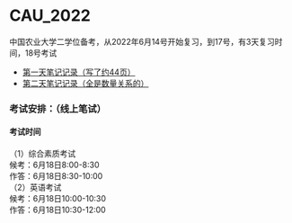 # CAU_2022
中国农业大学二学位备考，从2022年6月14号开始复习，到17号，有3天复习时间，18号考试<br>

* [第一天笔记记录（写了约44页）](https://github.com/MINNINS/CAU_2022/blob/main/Day_01/Day_1%E4%B8%AD%E5%86%9C.md) 
* [第二天笔记记录（全是数量关系的）](https://github.com/MINNINS/CAU_2022/blob/main/Day_2/Day_2%E4%B8%AD%E5%86%9C.md)




### 考试安排：（线上笔试）
#### 考试时间<br>
（1）综合素质考试<br>
候考：6月18日8:00-8:30<br>
作答：6月18日8:30-10:00<br>
（2）英语考试<br>
候考：6月18日10:00-10:30<br>
作答：6月18日10:30-12:00<br>
